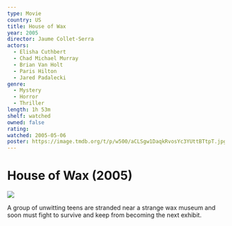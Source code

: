 ```yaml
---
type: Movie
country: US
title: House of Wax
year: 2005
director: Jaume Collet-Serra
actors:
  - Elisha Cuthbert
  - Chad Michael Murray
  - Brian Van Holt
  - Paris Hilton
  - Jared Padalecki
genre:
  - Mystery
  - Horror
  - Thriller
length: 1h 53m
shelf: watched
owned: false
rating:
watched: 2005-05-06
poster: https://image.tmdb.org/t/p/w500/aCLSgw1DaqkRvosYc3YUttBTtpT.jpg
---
```


# House of Wax (2005)

![](https://image.tmdb.org/t/p/w500/aCLSgw1DaqkRvosYc3YUttBTtpT.jpg)

A group of unwitting teens are stranded near a strange wax museum and soon must fight to survive and keep from becoming the next exhibit.
